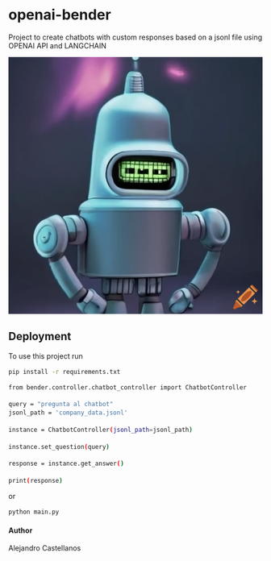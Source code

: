 
# openai-bender

Project to create chatbots with custom responses based on a jsonl file using OPENAI API and LANGCHAIN


![Logo](bender.png)


## Deployment

To use this project run

```bash
pip install -r requirements.txt
```

```bash
from bender.controller.chatbot_controller import ChatbotController

query = "pregunta al chatbot"
jsonl_path = 'company_data.jsonl'

instance = ChatbotController(jsonl_path=jsonl_path)

instance.set_question(query)

response = instance.get_answer()

print(response)

```

or


```bash
python main.py

```


#### Author
Alejandro Castellanos
